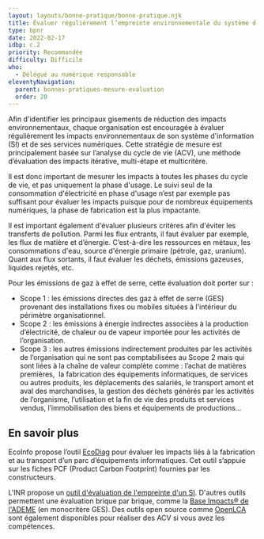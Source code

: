```yaml
---
layout: layouts/bonne-pratique/bonne-pratique.njk
title: Évaluer régulièrement l’empreinte environnementale du système d’information
type: bpnr
date: 2022-02-17
idbp: c.2
priority: Recommandée
difficulty: Difficile 
who:
  - Délégué au numérique responsable
eleventyNavigation:
  parent: bonnes-pratiques-mesure-evaluation
  order: 20
---
```


Afin d'identifier les principaux gisements de réduction des impacts environnementaux, chaque organisation est encouragée à évaluer régulièrement les impacts environnementaux de son système d'information (SI) et de ses services numériques. Cette stratégie de mesure est principalement basée sur l’analyse du cycle de vie (ACV), une méthode d’évaluation des impacts itérative, multi-étape et multicritère. 

Il est donc important de mesurer les impacts à toutes les phases du cycle de vie, et pas uniquement la phase d'usage. Le suivi seul de la consommation d'électricité en phase d'usage n’est par exemple pas suffisant pour évaluer les impacts puisque pour de nombreux équipements numériques, la phase de fabrication est la plus impactante.

Il est important également d'évaluer plusieurs critères afin d'éviter les transferts de pollution. Parmi les flux entrants, il faut évaluer par exemple, les flux de matière et d’énergie. C’est-à-dire les ressources en métaux, les consommations d'eau, source d'énergie primaire (pétrole, gaz, uranium). Quant aux flux sortants, il faut évaluer les déchets, émissions gazeuses, liquides rejetés, etc.

Pour les émissions de gaz à effet de serre, cette évaluation doit porter sur : 
* Scope 1 : les émissions directes des gaz à effet de serre (GES) provenant des installations fixes ou mobiles situées à l'intérieur du périmètre organisationnel.
* Scope 2 : les émissions à énergie indirectes associées à la production d’électricité, de chaleur ou de vapeur importée pour les activités de l’organisation.
* Scope 3 : les autres émissions indirectement produites par les activités de l’organisation qui ne sont pas comptabilisées au Scope 2 mais qui sont liées à la chaîne de valeur complète comme : l’achat de matières premières,  la fabrication des équipements informatiques, de services ou autres produits, les déplacements des salariés, le transport amont et aval des marchandises, la gestion des déchets générés par les activités de l’organisme, l’utilisation et la fin de vie des produits et services vendus, l’immobilisation des biens et équipements de productions…

## En savoir plus

EcoInfo propose l’outil [EcoDiag](https://ecoinfo.cnrs.fr/ecodiag-calcul/) pour évaluer les impacts liés à la fabrication et au transport d’un parc d’équipements informatiques. Cet outil s’appuie sur les fiches PCF (Product Carbon Footprint) fournies par les constructeurs.

L'INR propose un [outil d'évaluation de l'empreinte d'un SI](https://institutnr.org/wenr-2021). D'autres outils permettent une évaluation brique par brique, comme la [Base Impacts® de l'ADEME](http://www.base-impacts.ademe.fr/) (en monocritère GES). Des outils open source comme [OpenLCA](https://www.openlca.org/) sont également disponibles pour réaliser des ACV si vous avez les compétences.
